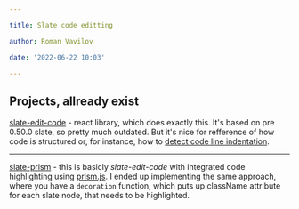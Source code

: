 ```yaml
---

title: Slate code editting

author: Roman Vavilov

date: '2022-06-22 10:03'

---
```


## Projects, allready exist

[slate-edit-code](https://github.com/GitbookIO/slate-edit-code) - react library, which does exactly this. It's based on pre 0.50.0 slate, so pretty much outdated. But it's nice for refference of how code is structured or, for instance, how to [detect code line indentation](https://github.com/GitbookIO/slate-edit-code/blob/master/lib/utils/getIndent.js).

---

[slate-prism](https://github.com/GitbookIO/slate-prism) - this is basicly *slate-edit-code* with integrated code highlighting using [prism.js](https://github.com/PrismJS/prism). I ended up implementing the same approach, where you have a `decoration` function, which puts up className attribute for each slate node, that needs to be highlighted.
